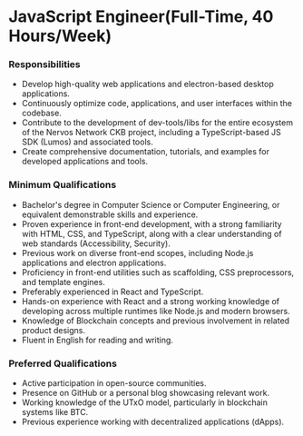 # JavaScript Engineer(Full-Time, 40 Hours/Week)

### Responsibilities

- Develop high-quality web applications and electron-based desktop applications.
- Continuously optimize code, applications, and user interfaces within the codebase.
- Contribute to the development of dev-tools/libs for the entire ecosystem of the Nervos Network CKB project, including a TypeScript-based JS SDK (Lumos) and associated tools.
- Create comprehensive documentation, tutorials, and examples for developed applications and tools.

### Minimum Qualifications

- Bachelor's degree in Computer Science or Computer Engineering, or equivalent demonstrable skills and experience.
- Proven experience in front-end development, with a strong familiarity with HTML, CSS, and TypeScript, along with a clear understanding of web standards (Accessibility, Security).
- Previous work on diverse front-end scopes, including Node.js applications and electron applications.
- Proficiency in front-end utilities such as scaffolding, CSS preprocessors, and template engines.
- Preferably experienced in React and TypeScript.
- Hands-on experience with React and a strong working knowledge of developing across multiple runtimes like Node.js and modern browsers.
- Knowledge of Blockchain concepts and previous involvement in related product designs.
- Fluent in English for reading and writing.

### Preferred Qualifications

- Active participation in open-source communities.
- Presence on GitHub or a personal blog showcasing relevant work.
- Working knowledge of the UTxO model, particularly in blockchain systems like BTC.
- Previous experience working with decentralized applications (dApps).
